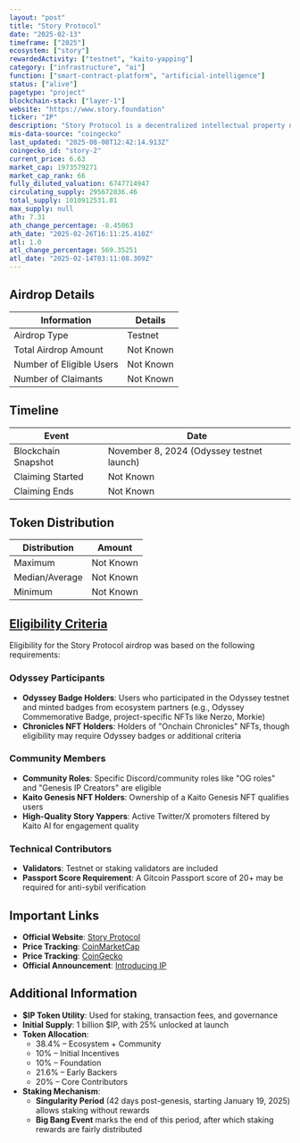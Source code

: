 ```yaml
---
layout: "post"
title: "Story Protocol"
date: "2025-02-13"
timeframe: ["2025"]
ecosystem: ["story"]
rewardedActivity: ["testnet", "kaito-yapping"]
category: ["infrastructure", "ai"]
function: ["smart-contract-platform", "artificial-intelligence"]
status: ["alive"]
pagetype: "project"
blockchain-stack: ["layer-1"]
website: "https://www.story.foundation"
ticker: "IP"
description: "Story Protocol is a decentralized intellectual property network that transforms IP into a programmable asset class for AI and Web3 applications."
mis-data-source: "coingecko"
last_updated: "2025-08-08T12:42:14.913Z"
coingecko_id: "story-2"
current_price: 6.63
market_cap: 1973579271
market_cap_rank: 66
fully_diluted_valuation: 6747714947
circulating_supply: 295672836.46
total_supply: 1010912531.81
max_supply: null
ath: 7.31
ath_change_percentage: -8.45063
ath_date: "2025-02-26T16:11:25.410Z"
atl: 1.0
atl_change_percentage: 569.35251
atl_date: "2025-02-14T03:11:08.309Z"
---
```


## Airdrop Details

| Information              | Details   |
| ------------------------ | --------- |
| Airdrop Type             | Testnet   |
| Total Airdrop Amount     | Not Known |
| Number of Eligible Users | Not Known |
| Number of Claimants      | Not Known |

## Timeline

| Event               | Date                                      |
| ------------------- | ----------------------------------------- |
| Blockchain Snapshot | November 8, 2024 (Odyssey testnet launch) |
| Claiming Started    | Not Known                                 |
| Claiming Ends       | Not Known                                 |

## Token Distribution

| Distribution   | Amount    |
| -------------- | --------- |
| Maximum        | Not Known |
| Median/Average | Not Known |
| Minimum        | Not Known |

## [Eligibility Criteria](https://x.com/StoryProtocol/status/1889952908697018688)

Eligibility for the Story Protocol airdrop was based on the following requirements:

### Odyssey Participants
- **Odyssey Badge Holders**: Users who participated in the Odyssey testnet and minted badges from ecosystem partners (e.g., Odyssey Commemorative Badge, project-specific NFTs like Nerzo, Morkie)
- **Chronicles NFT Holders**: Holders of "Onchain Chronicles" NFTs, though eligibility may require Odyssey badges or additional criteria

### Community Members
- **Community Roles**: Specific Discord/community roles like "OG roles" and "Genesis IP Creators" are eligible
- **Kaito Genesis NFT Holders**: Ownership of a Kaito Genesis NFT qualifies users
- **High-Quality Story Yappers**: Active Twitter/X promoters filtered by Kaito AI for engagement quality

### Technical Contributors
- **Validators**: Testnet or staking validators are included
- **Passport Score Requirement**: A Gitcoin Passport score of 20+ may be required for anti-sybil verification

## Important Links

- **Official Website**: [Story Protocol](https://www.story.foundation)
- **Price Tracking**: [CoinMarketCap](https://coinmarketcap.com/currencies/story)
- **Price Tracking**: [CoinGecko](https://www.coingecko.com/en/coins/story)
- **Official Announcement**: [Introducing IP](https://www.story.foundation/blog/introducing-ip)

## Additional Information

- **$IP Token Utility**: Used for staking, transaction fees, and governance
- **Initial Supply**: 1 billion $IP, with 25% unlocked at launch
- **Token Allocation**:
  - 38.4% – Ecosystem + Community
  - 10% – Initial Incentives
  - 10% – Foundation
  - 21.6% – Early Backers
  - 20% – Core Contributors
- **Staking Mechanism**:
  - **Singularity Period** (42 days post-genesis, starting January 19, 2025) allows staking without rewards
  - **Big Bang Event** marks the end of this period, after which staking rewards are fairly distributed